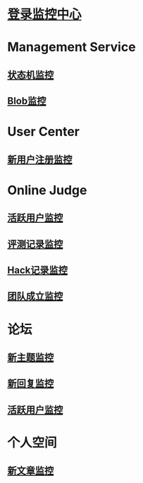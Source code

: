 ﻿# [登录监控中心](login.md)
# Management Service
## [状态机监控](statemachine.md)
## [Blob监控](blob.md)
# User Center
## [新用户注册监控](register.md)
# Online Judge
## [活跃用户监控](oj-activity.md)
## [评测记录监控](judge.md)
## [Hack记录监控](hack.md)
## [团队成立监控](group.md)
# 论坛
## [新主题监控](topics.md)
## [新回复监控](replies.md)
## [活跃用户监控](forum-activity.md)
# 个人空间
## [新文章监控](post.md)
